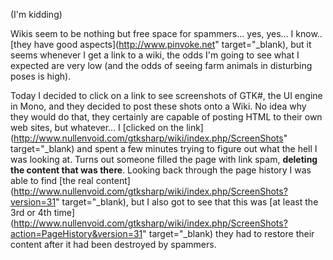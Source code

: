 (I'm kidding)

Wikis seem to be nothing but free space for spammers... yes, yes... I know.. [they have good aspects](http://www.pinvoke.net" target="_blank), but it seems whenever I get a link to a wiki, the odds I'm going to see what I expected are very low (and the odds of seeing farm animals in disturbing poses is high).

Today I decided to click on a link to see screenshots of GTK#, the UI engine in Mono, and they decided to post these shots onto a Wiki. No idea why they would do that, they certainly are capable of posting HTML to their own web sites, but whatever... I [clicked on the link](http://www.nullenvoid.com/gtksharp/wiki/index.php/ScreenShots" target="_blank) and spent a few minutes trying to figure out what the hell I was looking at. Turns out someone filled the page with link spam, **deleting the content that was there**. Looking back through the page history I was able to find [the real content](http://www.nullenvoid.com/gtksharp/wiki/index.php/ScreenShots?version=31" target="_blank), but I also got to see that this was [at least the 3rd or 4th time](http://www.nullenvoid.com/gtksharp/wiki/index.php/ScreenShots?action=PageHistory&version=31" target="_blank) they had to restore their content after it had been destroyed by spammers.